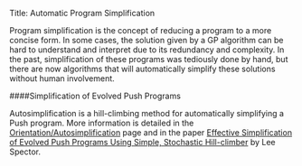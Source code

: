 Title: Automatic Program Simplification

Program simplification is the concept of reducing a program to a more concise form. In some cases, the solution given by a GP algorithm can be hard to understand and interpret due to its redundancy and complexity. In the past, simplification of these programs was tediously done by hand, but there are now algorithms that will automatically simplify these solutions without human involvement.  

####Simplification of Evolved Push Programs

Autosimplification is a hill-climbing method for automatically simplifying a Push program. More information is detailed in the [Orientation/Autosimplification](https://push-language.hampshire.edu/t/autosimplification/359) page and in the paper [Effective Simplification of Evolved Push Programs Using Simple, Stochastic Hill-climber](http://cs.hamilton.edu/~thelmuth/Pubs/simplification-GECCO-2014.pdf) by Lee Spector.  
